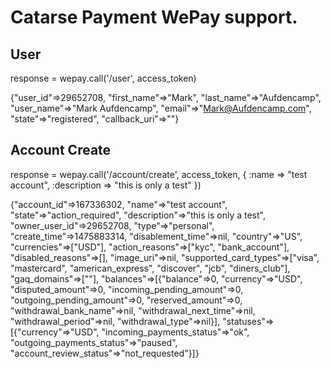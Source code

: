 # Catarse Payment WePay support.


## User
response = wepay.call('/user', access_token)

{"user_id"=>29652708,
 "first_name"=>"Mark",
 "last_name"=>"Aufdencamp",
 "user_name"=>"Mark Aufdencamp",
 "email"=>"Mark@Aufdencamp.com",
 "state"=>"registered",
 "callback_uri"=>""}


## Account Create
response = wepay.call('/account/create', access_token, {
	:name        => "test account",
	:description => "this is only a test"
})

{"account_id"=>167336302,
 "name"=>"test account",
 "state"=>"action_required",
 "description"=>"this is only a test",
 "owner_user_id"=>29652708,
 "type"=>"personal",
 "create_time"=>1475883314,
 "disablement_time"=>nil,
 "country"=>"US",
 "currencies"=>["USD"],
 "action_reasons"=>["kyc", "bank_account"],
 "disabled_reasons"=>[],
 "image_uri"=>nil,
 "supported_card_types"=>["visa", "mastercard", "american_express", "discover", "jcb", "diners_club"],
 "gaq_domains"=>[""],
 "balances"=>[{"balance"=>0, "currency"=>"USD", "disputed_amount"=>0, "incoming_pending_amount"=>0, "outgoing_pending_amount"=>0, "reserved_amount"=>0, "withdrawal_bank_name"=>nil, "withdrawal_next_time"=>nil, "withdrawal_period"=>nil, "withdrawal_type"=>nil}],
 "statuses"=>[{"currency"=>"USD", "incoming_payments_status"=>"ok", "outgoing_payments_status"=>"paused", "account_review_status"=>"not_requested"}]}

